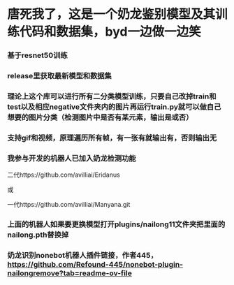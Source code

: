 # 唐死我了，这是一个奶龙鉴别模型及其训练代码和数据集，byd一边做一边笑
### 基于resnet50训练
### release里获取最新模型和数据集
### 理论上这个库可以进行所有二分类模型训练，只要自己改掉train和test以及相应negative文件夹内的图片再运行train.py就可以做自己想要的图片分类（检测图片中是否有某元素，输出是或否）
### 支持gif和视频，原理遍历所有帧，有一张有就输出有，否则输出无
### 我参与开发的机器人已加入奶龙检测功能
二代https://github.com/avilliai/Eridanus

或

一代https://github.com/avilliai/Manyana.git
### 上面的机器人如果要更换模型打开plugins/nailong11文件夹把里面的nailong.pth替换掉
### 奶龙识别nonebot机器人插件链接，作者445，https://github.com/Refound-445/nonebot-plugin-nailongremove?tab=readme-ov-file

